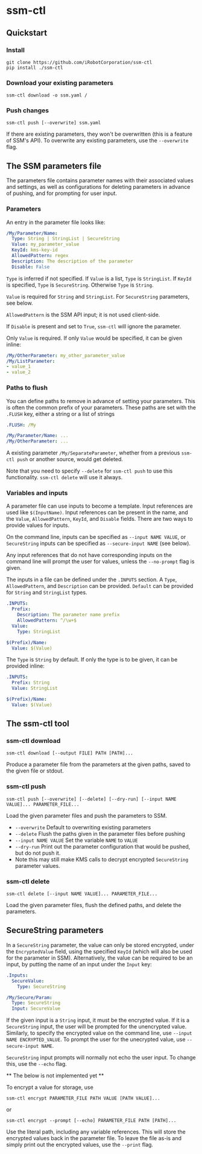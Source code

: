 # ssm-ctl

## Quickstart

### Install

```
git clone https://github.com/iRobotCorporation/ssm-ctl
pip install ./ssm-ctl
```

### Download your existing parameters

```
ssm-ctl download -o ssm.yaml /
```

### Push changes

```
ssm-ctl push [--overwrite] ssm.yaml
```

If there are existing parameters, they won't be overwritten (this is a feature of SSM's API).
To overwrite any existing parameters, use the `--overwrite` flag. 

## The SSM parameters file

The parameters file contains parameter names with their associated values and settings, as well
as configurations for deleting parameters in advance of pushing, and for prompting for user input.

### Parameters

An entry in the parameter file looks like:

```yaml
/My/Parameter/Name:
  Type: String | StringList | SecureString
  Value: my_parameter_value
  KeyId: kms-key-id
  AllowedPattern: regex
  Description: The description of the parameter
  Disable: False
```

`Type` is inferred if not specified. If `Value` is a list, `Type` is `StringList`.
If `KeyId` is specified, `Type` is `SecureString`.
Otherwise `Type` is `String`.

`Value` is required for `String` and `StringList`. For `SecureString` parameters,
see below.

`AllowedPattern` is the SSM API input; it is not used client-side.

If `Disable` is present and set to `True`, `ssm-ctl` will ignore the parameter.

Only `Value` is required. If only `Value` would be specified, it can be given inline:

```yaml
/My/OtherParameter: my_other_parameter_value
/My/ListParameter:
- value_1
- value_2
```

### Paths to flush

You can define paths to remove in advance of setting your parameters.
This is often the common prefix of your parameters. These paths are set with the `.FLUSH` key, either a string or a list of strings

```yaml
.FLUSH: /My

/My/Parameter/Name: ...
/My/OtherParameter: ...
```

A existing parameter `/My/SeparateParameter`, whether from a previous `ssm-ctl push` or another source, would get deleted.

Note that you need to specify `--delete` for `ssm-ctl push` to use this functionality. `ssm-ctl delete` will use it always.

### Variables and inputs

A parameter file can use inputs to become a template. Input references are used like `$(InputName)`.
Input references can be present in the name, and the `Value`, `AllowedPattern`, `KeyId`, and `Disable` fields.
There are two ways to provide values for inputs.

On the command line, inputs can be specified as `--input NAME VALUE`, or `SecureString` inputs can be specified as `--secure-input NAME` (see below).

Any input references that do not have corresponding inputs on the command line will prompt the user for values, unless the `--no-prompt` flag is given.

The inputs in a file can be defined under the `.INPUTS` section. A `Type`, `AllowedPattern`, and `Description` can be provided. `Default` can be provided for `String` and `StringList` types.

```yaml
.INPUTS:
  Prefix:
    Description: The parameter name prefix
    AllowedPattern: ^/\w+$
  Value:
    Type: StringList

$(Prefix)/Name:
  Value: $(Value)
```

The `Type` is `String` by default. If only the type is to be given, it can be provided inline:

```yaml
.INPUTS:
  Prefix: String
  Value: StringList

$(Prefix)/Name:
  Value: $(Value)
```

## The ssm-ctl tool

### ssm-ctl download

```
ssm-ctl download [--output FILE] PATH [PATH]...
```

Produce a parameter file from the parameters at the given paths, saved to the given file or stdout.

### ssm-ctl push

```
ssm-ctl push [--overwrite] [--delete] [--dry-run] [--input NAME VALUE]... PARAMETER_FILE...
```

Load the given parameter files and push the parameters to SSM.
* `--overwrite` Default to overwriting existing parameters
* `--delete` Flush the paths given in the parameter files before pushing
* `--input NAME VALUE` Set the variable `NAME` to `VALUE`
* `--dry-run` Print out the parameter configuration that would be pushed, but do not push it.
 * Note this may still make KMS calls to decrypt encrypted `SecureString` parameter values.

### ssm-ctl delete

```
ssm-ctl delete [--input NAME VALUE]... PARAMETER_FILE...
```

Load the given parameter files, flush the defined paths, and delete the parameters.

## SecureString parameters

In a `SecureString` parameter, the value can only be stored encrypted, under the `EncryptedValue` field, using the specified `KeyId` (which will also be used for the parameter in SSM). Alternatively, the value can be required to be an input, by putting the name of an input under the `Input` key:

```yaml
.Inputs:
  SecureValue:
    Type: SecureString

/My/Secure/Param:
  Type: SecureString
  Input: SecureValue
```

If the given input is a `String` input, it must be the encrypted value. If it is a `SecureString` input, the user will be prompted for the unencrypted value. Similarly, to specify the encrypted value on the command line, use `--input NAME ENCRYPTED_VALUE`. To prompt the user for the unecrypted value, use `--secure-input NAME`.

`SecureString` input prompts will normally not echo the user input. To change this, use the `--echo` flag.

** The below is not implemented yet **

To encrypt a value for storage, use

```
ssm-ctl encrypt PARAMETER_FILE PATH VALUE [PATH VALUE]...
```
or
```
ssm-ctl encrypt --prompt [--echo] PARAMETER_FILE PATH [PATH]...
```
Use the literal path, including any variable references. This will store the encrypted values back in the parameter file.
To leave the file as-is and simply print out the encrypted values, use the `--print` flag.


